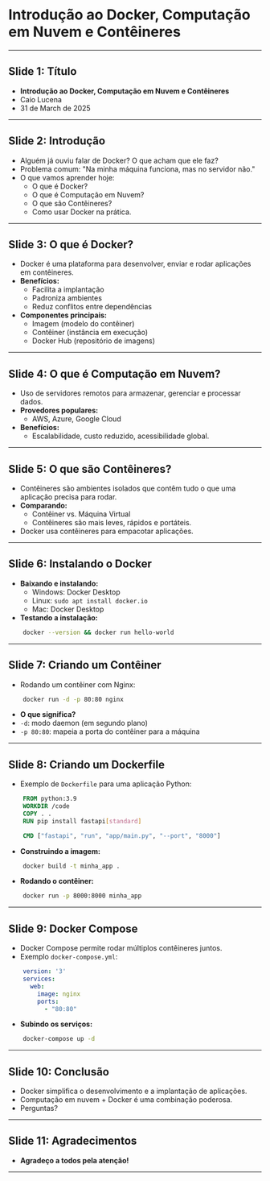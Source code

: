 # Introdução ao Docker, Computação em Nuvem e Contêineres

---

## Slide 1: Título
- **Introdução ao Docker, Computação em Nuvem e Contêineres**
- Caio Lucena
- 31 de March de 2025

---

## Slide 2: Introdução
- Alguém já ouviu falar de Docker? O que acham que ele faz?
- Problema comum: "Na minha máquina funciona, mas no servidor não."
- O que vamos aprender hoje:
  - O que é Docker?
  - O que é Computação em Nuvem?
  - O que são Contêineres?
  - Como usar Docker na prática.

---

## Slide 3: O que é Docker?
- Docker é uma plataforma para desenvolver, enviar e rodar aplicações em contêineres.
- **Benefícios:**
  - Facilita a implantação
  - Padroniza ambientes
  - Reduz conflitos entre dependências
- **Componentes principais:**
  - Imagem (modelo do contêiner)
  - Contêiner (instância em execução)
  - Docker Hub (repositório de imagens)

---
## Slide 4: O que é Computação em Nuvem?
- Uso de servidores remotos para armazenar, gerenciar e processar dados.
- **Provedores populares:**
  - AWS, Azure, Google Cloud
- **Benefícios:**
  - Escalabilidade, custo reduzido, acessibilidade global.

---

## Slide 5: O que são Contêineres?
- Contêineres são ambientes isolados que contêm tudo o que uma aplicação precisa para rodar.
- **Comparando:**
  - Contêiner vs. Máquina Virtual
  - Contêineres são mais leves, rápidos e portáteis.
- Docker usa contêineres para empacotar aplicações.

---

## Slide 6: Instalando o Docker
- **Baixando e instalando:**
  - Windows: Docker Desktop
  - Linux: `sudo apt install docker.io`
  - Mac: Docker Desktop
- **Testando a instalação:**

```bash
    docker --version && docker run hello-world
```

---

## Slide 7: Criando um Contêiner
- Rodando um contêiner com Nginx:

```bash
    docker run -d -p 80:80 nginx
```
- **O que significa?**
- `-d`: modo daemon (em segundo plano)
- `-p 80:80`: mapeia a porta do contêiner para a máquina

---

## Slide 8: Criando um Dockerfile
- Exemplo de `Dockerfile` para uma aplicação Python:

``` dockerfile 
    FROM python:3.9 
    WORKDIR /code 
    COPY . . 
    RUN pip install fastapi[standard]

    CMD ["fastapi", "run", "app/main.py", "--port", "8000"]
```

- **Construindo a imagem:**

```bash
    docker build -t minha_app .
```

- **Rodando o contêiner:**

```bash
    docker run -p 8000:8000 minha_app
```


---

## Slide 9: Docker Compose
- Docker Compose permite rodar múltiplos contêineres juntos.
- Exemplo `docker-compose.yml`:

``` yaml
    version: '3' 
    services: 
      web: 
        image: nginx 
        ports: 
          - "80:80"
```

- **Subindo os serviços:**

```bash
    docker-compose up -d
```

---

## Slide 10: Conclusão
- Docker simplifica o desenvolvimento e a implantação de aplicações.
- Computação em nuvem + Docker é uma combinação poderosa.
- Perguntas?

---
## Slide 11: Agradecimentos
- **Agradeço a todos pela atenção!**

---